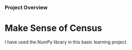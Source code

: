 ### Project Overview

 # Make Sense of Census

I have used the NumPy library in this basic learning project.


